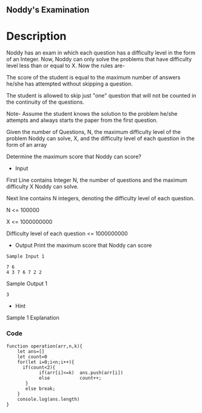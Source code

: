 ## Noddy's Examination

# Description

Noddy has an exam in which each question has a difficulty level in the form of an Integer. Now, Noddy can only solve the problems that have difficulty level less than or equal to X. Now the rules are-

The score of the student is equal to the maximum number of answers he/she has attempted without skipping a question.

The student is allowed to skip just "one" question that will not be counted in the continuity of the questions.

Note- Assume the student knows the solution to the problem he/she attempts and always starts the paper from the first question.

Given the number of Questions, N, the maximum difficulty level of the problem Noddy can solve, X, and the difficulty level of each question in the form of an array

Determine the maximum score that Noddy can score?

- Input

First Line contains Integer N, the number of questions and the maximum difficulty X Noddy can solve.

Next line contains N integers, denoting the difficulty level of each question.

N <= 100000

X <= 1000000000

Difficulty level of each question <= 1000000000

- Output
  Print the maximum score that Noddy can score

```
Sample Input 1

7 6
4 3 7 6 7 2 2

```

Sample Output 1

```
3

```

- Hint

Sample 1 Explanation

### Code

```
function operation(arr,n,k){
    let ans=[]
    let count=0
    for(let i=0;i<n;i++){
      if(count<2){
            if(arr[i]<=k)  ans.push(arr[i])
            else           count++;
       }
       else break;
    }
    console.log(ans.length)
}

```
